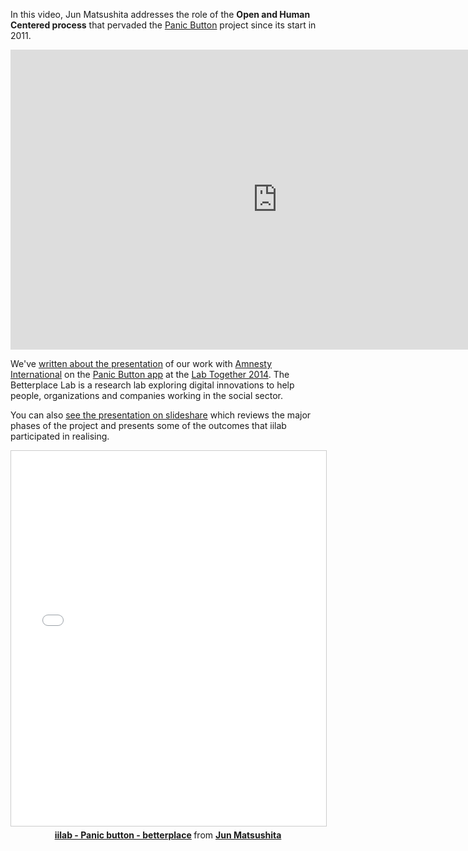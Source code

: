 In this video, Jun Matsushita addresses the role of the **Open and Human Centered process** that pervaded the [Panic Button](/projects/panic-button.html) project since its start in 2011.

<!--more-->

<center><iframe width="853" height="480" src="https://www.youtube-nocookie.com/embed/n6YS2Fq0hww?showinfo=0" frameborder="0" allowfullscreen></iframe></center>

We've [written about the presentation](/news/2014-11-06-betterplace-labtogether.html) of our work with [Amnesty International](http://amnesty.org/) on the [Panic Button app](https://panicbutton.io) at the [Lab Together 2014](http://www.betterplace-lab.org/labtogether). The Betterplace Lab is a research lab exploring digital innovations to help people, organizations and companies working in the social sector.

You can also [see the presentation on slideshare](https://www.slideshare.net/junjmatsushita/iilab-panic-button-betterplace) which reviews the major phases of the project and presents some of the outcomes that iilab participated in realising.

<center>
<iframe src="//www.slideshare.net/slideshow/embed_code/41613390" width="100%" height="600" frameborder="0" marginwidth="0" marginheight="0" scrolling="no" style="border:1px solid #CCC; border-width:1px; margin-bottom:5px; max-width: 100%;" allowfullscreen> </iframe> <div style="margin-bottom:5px"> <strong> <a href="//www.slideshare.net/junjmatsushita/iilab-panic-button-betterplace" title="iilab - Panic button - betterplace" target="_blank">iilab - Panic button - betterplace</a> </strong> from <strong><a href="//www.slideshare.net/junjmatsushita" target="_blank">Jun Matsushita</a></strong> </div>
</center>
